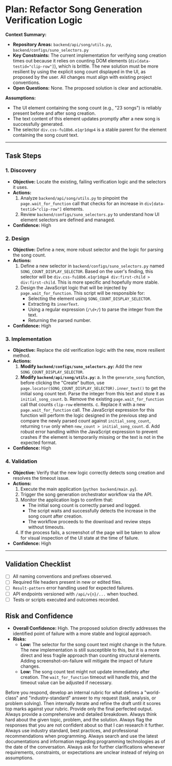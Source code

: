 
# Plan: Refactor Song Generation Verification Logic

**Context Summary:**
- **Repository Areas:** `backend/api/song/utils.py`, `backend/configs/suno_selectors.py`
- **Key Constraints:** The current implementation for verifying song creation times out because it relies on counting DOM elements (`div[data-testid="clip-row"]`), which is brittle. The new solution must be more resilient by using the explicit song count displayed in the UI, as proposed by the user. All changes must align with existing project conventions.
- **Open Questions:** None. The proposed solution is clear and actionable.

**Assumptions:**
- The UI element containing the song count (e.g., "23 songs") is reliably present before and after song creation.
- The text content of this element updates promptly after a new song is successfully generated.
- The selector `div.css-fu18b6.e1qr1dqp4` is a stable parent for the element containing the song count text.

---

## Task Steps

### 1. Discovery
- **Objective:** Locate the existing, failing verification logic and the selectors it uses.
- **Actions:**
    1.  Analyze `backend/api/song/utils.py` to pinpoint the `page.wait_for_function` call that checks for an increase in `div[data-testid="clip-row"]` elements.
    2.  Review `backend/configs/suno_selectors.py` to understand how UI element selectors are defined and managed.
- **Confidence:** High

### 2. Design
- **Objective:** Define a new, more robust selector and the logic for parsing the song count.
- **Actions:**
    1.  Define a new selector in `backend/configs/suno_selectors.py` named `SONG_COUNT_DISPLAY_SELECTOR`. Based on the user's finding, this selector will be `div.css-fu18b6.e1qr1dqp4 div:first-child > div:first-child`. This is more specific and hopefully more stable.
    2.  Design the JavaScript logic that will be injected by `page.wait_for_function`. This script will be responsible for:
        - Selecting the element using `SONG_COUNT_DISPLAY_SELECTOR`.
        - Extracting its `innerText`.
        - Using a regular expression (`/\d+/`) to parse the integer from the text.
        - Returning the parsed number.
- **Confidence:** High

### 3. Implementation
- **Objective:** Replace the old verification logic with the new, more resilient method.
- **Actions:**
    1.  **Modify `backend/configs/suno_selectors.py`:** Add the new `SONG_COUNT_DISPLAY_SELECTOR`.
    2.  **Modify `backend/api/song/utils.py`:**
        a. In the `generate_song` function, before clicking the "Create" button, use `page.locator(SONG_COUNT_DISPLAY_SELECTOR).inner_text()` to get the initial song count text. Parse the integer from this text and store it as `initial_song_count`.
        b. Remove the existing `page.wait_for_function` call that counts `clip-row` elements.
        c. Replace it with a new `page.wait_for_function` call. The JavaScript expression for this function will perform the logic designed in the previous step and compare the newly parsed count against `initial_song_count`, returning `true` only when `new_count > initial_song_count`.
        d. Add robust error handling within the JavaScript expression to prevent crashes if the element is temporarily missing or the text is not in the expected format.
- **Confidence:** High

### 4. Validation
- **Objective:** Verify that the new logic correctly detects song creation and resolves the timeout issue.
- **Actions:**
    1.  Execute the main application (`python backend/main.py`).
    2.  Trigger the song generation orchestrator workflow via the API.
    3.  Monitor the application logs to confirm that:
        - The initial song count is correctly parsed and logged.
        - The script waits and successfully detects the increase in the song count after creation.
        - The workflow proceeds to the download and review steps without timeouts.
    4.  If the process fails, a screenshot of the page will be taken to allow for visual inspection of the UI state at the time of failure.
- **Confidence:** High

---

## Validation Checklist
- [ ] All naming conventions and prefixes observed.
- [ ] Required file headers present in new or edited files.
- [ ] `Result-pattern` error handling used for expected failures.
- [ ] API endpoints versioned with `/api/v{n}/...` when touched.
- [ ] Tests or scripts executed and outcomes recorded.

## Risk and Confidence
- **Overall Confidence:** High. The proposed solution directly addresses the identified point of failure with a more stable and logical approach.
- **Risks:**
    - **Low:** The selector for the song count text might change in the future. The new implementation is still susceptible to this, but it is a more direct and less fragile approach than counting structural elements. Adding screenshot-on-failure will mitigate the impact of future changes.
    - **Low:** The song count text might not update immediately after creation. The `wait_for_function` timeout will handle this, and the timeout value can be adjusted if necessary.

<instructions>
Before you respond, develop an internal rubric for what defines a "world-class" and "industry-standard" answer to my request (task, analysis, or problem solving). Then internally iterate and refine the draft until it scores top marks against your rubric. Provide only the final perfected output. Always provide a comprehensive and detailed breakdown. Always think hard about the given topic, problem, and the solution. Always flag the responses that you are not confident about so that I can research it further. Always use industry standard, best practices, and professional recommendations when programming. Always search and use the latest documentations and information regarding programming technologies as of the date of the conversation. Always ask for further clarifications whenever requirements, constraints, or expectations are unclear instead of relying on assumptions.
</instructions>
